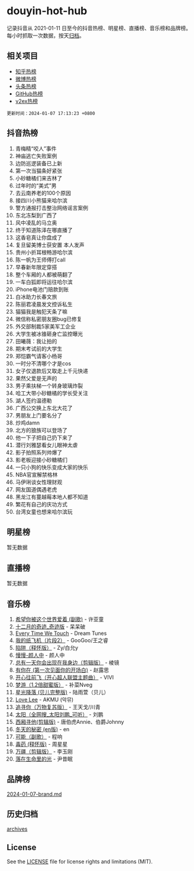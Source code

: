 # douyin-hot-hub

记录抖音从 2021-01-11 日至今的抖音热榜、明星榜、直播榜、音乐榜和品牌榜。每小时抓取一次数据，按天[归档](archives)。

## 相关项目

- [知乎热榜](https://github.com/lonnyzhang423/zhihu-hot-hub)
- [微博热榜](https://github.com/lonnyzhang423/weibo-hot-hub)
- [头条热榜](https://github.com/lonnyzhang423/toutiao-hot-hub)
- [GitHub热榜](https://github.com/lonnyzhang423/github-hot-hub)
- [v2ex热榜](https://github.com/lonnyzhang423/v2ex-hot-hub)


`更新时间：2024-01-07 17:13:23 +0800`

## 抖音热榜

1. 青梅精“咬人”事件
1. 神庙逃亡失败案例
1. 边防巡逻装备已上新
1. 第一次当猫条好紧张
1. 小砂糖橘们来吉林了
1. 过年时的“美式”男
1. 去云南养老的100个原因
1. 接四川小熊猫来哈尔滨
1. 警方通报打击整治网络谣言案例
1. 东北冻梨到广西了
1. 风中凌乱的马立奥
1. 终于知道陈泽在哪直播了
1. 这香皂真让你盘成了
1. 复旦留美博士获安置 本人发声
1. 贵州小折耳根畅游哈尔滨
1. 陈一帆为王师傅打call
1. 早春新年限定穿搭
1. 整个车厢的人都被萌翻了
1. 一车白狐即将运往哈尔滨
1. iPhone电池门赔款到账
1. 白冰助力长春文旅
1. 陈丽君凌晨发文控诉私生
1. 猫猫我是触犯天条了嘛
1. 微信称私密朋友圈bug已修复
1. 外交部制裁5家美军工企业
1. 大学生被冰锥砸身亡监控曝光
1. 田曦薇：我让拍的
1. 期末考试前的大学生
1. 郑恺霸气请客小杨哥
1. 一时分不清哪个才是cos
1. 女子仅退款后又取走上千元快递
1. 果然父爱是无声的
1. 男子乘扶梯一个转身玻璃炸裂
1. 哈工大带小砂糖橘的学长受关注
1. 湖人签约温德勒
1. 广西公交换上东北大花了
1. 男朋友上门要名分了
1. 炒鸡damn
1. 北方的狼族可以登场了
1. 他一下子把自己扔下来了
1. 潜行刘雅瑟看女儿眼神太虐
1. 影子拍照系列帅爆了
1. 影老板迎接小砂糖橘们
1. 一只小狗的快乐变成大家的快乐
1. NBA官宣解禁格林
1. 马伊琍谈女性理财观
1. 网友国道偶遇老虎
1. 黑龙江有蔓越莓本地人都不知道
1. 繁花有自己的庆功方式
1. 台湾女童也想来哈尔滨玩

## 明星榜

暂无数据

## 直播榜

暂无数据

## 音乐榜

1. [希望你被这个世界爱着 (副歌)](https://sf86-cdn-tos.douyinstatic.com/obj/tos-cn-ve-2774/oUHCmWQfZlE3QQBKBeD8rCFLpJzPgCpImhsxMt) - 许亚童
1. [十二月的奇迹_奇迹版](https://sf3-cdn-tos.douyinstatic.com/obj/tos-cn-ve-2774/oMslvA9FBzGMGHnyUuoiiUjtIAXfMz6tzwByW8) - 呆呆破
1. [Every Time We Touch](https://sf86-cdn-tos.douyinstatic.com/obj/tos-cn-ve-2774/ogN6lUKQeBBfEVhIOMikG1CcJjugxk1tztZyhP) - Dream Tunes
1. [我的纸飞机（片段2）](https://sf6-cdn-tos.douyinstatic.com/obj/tos-cn-ve-2774/oM2ZrKcg2CD5AeRB2gkeXOFB1IxAGJdZPazYHf) - GooGoo/王之睿
1. [陷阱（释怀版）](https://sf86-cdn-tos.douyinstatic.com/obj/tos-cn-ve-2774/oE8C21LeZrzKLDFfQYgMzx4GAIHageG5IzayY7) - Zy/白允y
1. [慢慢-颜人中](https://sf3-cdn-tos.douyinstatic.com/obj/tos-cn-ve-2774/ocjHNfBXdBxQNC8ZGAeoLMFTUgtBg8bkExunDC) - 颜人中
1. [总有一天你会出现在我身边（剪辑版）](https://sf86-cdn-tos.douyinstatic.com/obj/tos-cn-ve-2774/oMLsHwhWW7CYoAhoWB9EXUQIzNBsfAJxpAoxCU) - 棱镜
1. [有你在 (第一次见面你的开场白)](https://sf3-cdn-tos.douyinstatic.com/obj/tos-cn-ve-2774/oAthrQ3ClJBfI57uBoFEgNDYtNCZ0TSYQQfxQ0) - 赵露思
1. [开心往前飞（开心超人联盟主题曲）](https://sf6-cdn-tos.douyinstatic.com/obj/tos-cn-ve-2774/9d8fb7c82cf1421fb93a9fe925275e0a) - VIVI
1. [梦游（1.2倍甜蜜版）](https://sf6-cdn-tos.douyinstatic.com/obj/tos-cn-ve-2774/o4gyAUm8hwufoEABmwVIiQtHsFuGzAEEWtNMzo) - 补菜Nveg
1. [星光降落 (贝儿完整版)](https://sf86-cdn-tos.douyinstatic.com/obj/tos-cn-ve-2774/okwB9hAwyAtsFFkFBzAX1hOOfQuIoMNs0W2Mwr) - 陆雨萱（贝儿）
1. [Love Lee](https://sf86-cdn-tos.douyinstatic.com/obj/tos-cn-ve-2774/o05GbkJGbCBTdDnMtB0fwOYgkeZp23vrWQDQBS) - AKMU (악뮤)
1. [追寻你（万物复苏版）](https://sf86-cdn-tos.douyinstatic.com/obj/tos-cn-ve-2774/oYeAZJsbjIDit9APmBg8u6uDUQnHmoCf3gbo74) - 王天戈/川青
1. [太阳（全网搜_太阳刘鹏_可听）](https://sf3-cdn-tos.douyinstatic.com/obj/tos-cn-ve-2774/ogWbyIQnlBFImVbeDocRdCIYtBHlbJXgfZMvgz) - 刘鹏
1. [西厢寻他(剪辑版)](https://sf6-cdn-tos.douyinstatic.com/obj/tos-cn-ve-2774/oUsAVfAQKlRNxEv5qxvIB8o5qmIWUcXbzJKJhw) - 唐伯虎Annie、伯爵Johnny
1. [冬天的秘密 (en版)](https://sf86-cdn-tos.douyinstatic.com/obj/tos-cn-ve-2774/okIuMHDdzyf3FjGK4Lphe1vfHcQaPIHAg0Z4CR) - en
1. [可能（副歌）](https://sf86-cdn-tos.douyinstatic.com/obj/tos-cn-ve-2774/cde1731888894259b333569393c2fb51) - 程响
1. [毒药 (释怀版)](https://sf86-cdn-tos.douyinstatic.com/obj/tos-cn-ve-2774/oYILMEAzspdZBIzy4frJNB8ZHPHWAhiwowd4Ad) - 周星星
1. [万疆（剪辑版）](https://sf3-cdn-tos.douyinstatic.com/obj/tos-cn-ve-2774/ooG7oVgFlDTelKCjCsTTobQvbdtj1BBQXnfZd8) - 李玉刚
1. [落在生命里的光](https://sf3-cdn-tos.douyinstatic.com/obj/tos-cn-ve-2774/d9ffa8c090124ea58bb10df9b510c01d) - 尹昔眠

## 品牌榜

[2024-01-07-brand.md](archives/2024-01-07-brand.md)

## 历史归档

[archives](archives)

## License

See the [LICENSE](LICENSE) file for license rights and limitations (MIT).
